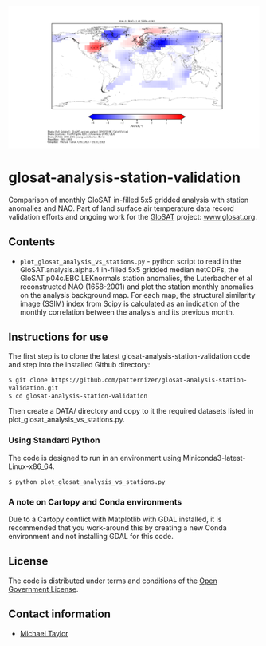 ![image](https://github.com/patternizer/glosat-analysis-station-validation/blob/main/tas_median_1844-04.png)

# glosat-analysis-station-validation

Comparison of monthly GloSAT in-filled 5x5 gridded analysis with station anomalies and NAO. Part of land surface air temperature data record validation efforts and ongoing work for the [GloSAT](https://www.glosat.org) project: www.glosat.org. 

## Contents

* `plot_glosat_analysis_vs_stations.py` - python script to read in the GloSAT.analysis.alpha.4 in-filled 5x5 gridded median netCDFs, the GloSAT.p04c.EBC.LEKnormals station anomalies, the Luterbacher et al reconstructed NAO (1658-2001) and plot the station monthly anomalies on the analysis background map. For each map, the structural similarity image (SSIM) index from Scipy is calculated as an indication of the monthly correlation between the analysis and its previous month.

## Instructions for use

The first step is to clone the latest glosat-analysis-station-validation code and step into the installed Github directory: 

    $ git clone https://github.com/patternizer/glosat-analysis-station-validation.git
    $ cd glosat-analysis-station-validation

Then create a DATA/ directory and copy to it the required datasets listed in plot_glosat_analysis_vs_stations.py.

### Using Standard Python

The code is designed to run in an environment using Miniconda3-latest-Linux-x86_64.

    $ python plot_glosat_analysis_vs_stations.py

### A note on Cartopy and Conda environments

Due to a Cartopy conflict with Matplotlib with GDAL installed, it is recommended that you work-around this by creating a new Conda environment and not installing GDAL for this code.

## License

The code is distributed under terms and conditions of the [Open Government License](http://www.nationalarchives.gov.uk/doc/open-government-licence/version/3/).

## Contact information

* [Michael Taylor](michael.a.taylor@uea.ac.uk)



